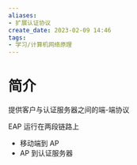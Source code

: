 ```yaml
---
aliases:
- 扩展认证协议
create_date: 2023-02-09 14:46
tags:
- 学习/计算机网络原理
---
```


# 简介

提供客户与认证服务器之间的端-端协议

EAP 运行在两段链路上
- 移动端到 AP
- AP 到认证服务器